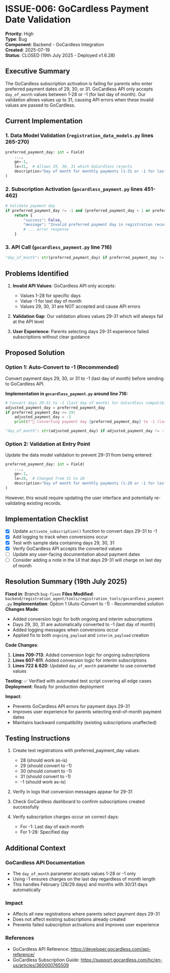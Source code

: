 # ISSUE-006: GoCardless Payment Date Validation

**Priority**: High  
**Type**: Bug  
**Component**: Backend - GoCardless Integration  
**Created**: 2025-07-19  
**Status**: CLOSED (19th July 2025 - Deployed v1.6.28)  

## Executive Summary

The GoCardless subscription activation is failing for parents who enter preferred payment dates of 29, 30, or 31. GoCardless API only accepts `day_of_month` values between 1-28 or -1 (for last day of month). Our validation allows values up to 31, causing API errors when these invalid values are passed to GoCardless.

## Current Implementation

### 1. Data Model Validation (`registration_data_models.py` lines 265-270)
```python
preferred_payment_day: int = Field(
    ..., 
    ge=-1, 
    le=31,  # Allows 29, 30, 31 which GoCardless rejects
    description="Day of month for monthly payments (1-31 or -1 for last day) - validated in routine 29"
)
```

### 2. Subscription Activation (`gocardless_payment.py` lines 451-462)
```python
# Validate payment day
if preferred_payment_day != -1 and (preferred_payment_day < 1 or preferred_payment_day > 31):
    return {
        "success": False,
        "message": "Invalid preferred payment day in registration record",
        # ... error response
    }
```

### 3. API Call (`gocardless_payment.py` line 716)
```python
"day_of_month": str(preferred_payment_day) if preferred_payment_day != -1 else "-1",
```

## Problems Identified

1. **Invalid API Values**: GoCardless API only accepts:
   - Values 1-28 for specific days
   - Value -1 for last day of month
   - Values 29, 30, 31 are NOT accepted and cause API errors

2. **Validation Gap**: Our validation allows values 29-31 which will always fail at the API level

3. **User Experience**: Parents selecting days 29-31 experience failed subscriptions without clear guidance

## Proposed Solution

### Option 1: Auto-Convert to -1 (Recommended)
Convert payment days 29, 30, or 31 to -1 (last day of month) before sending to GoCardless API.

**Implementation in `gocardless_payment.py` around line 716:**
```python
# Convert days 29-31 to -1 (last day of month) for GoCardless compatibility
adjusted_payment_day = preferred_payment_day
if preferred_payment_day >= 29:
    adjusted_payment_day = -1
    print(f"📅 Converting payment day {preferred_payment_day} to -1 (last day) for GoCardless compatibility")

"day_of_month": str(adjusted_payment_day) if adjusted_payment_day != -1 else "-1",
```

### Option 2: Validation at Entry Point
Update the data model validation to prevent 29-31 from being entered:

```python
preferred_payment_day: int = Field(
    ..., 
    ge=-1, 
    le=28,  # Changed from 31 to 28
    description="Day of month for monthly payments (1-28 or -1 for last day)"
)
```

However, this would require updating the user interface and potentially re-validating existing records.

## Implementation Checklist

- [x] Update `activate_subscription()` function to convert days 29-31 to -1
- [x] Add logging to track when conversions occur
- [x] Test with sample data containing days 29, 30, 31
- [x] Verify GoCardless API accepts the converted values
- [ ] Update any user-facing documentation about payment dates
- [ ] Consider adding a note in the UI that days 29-31 will charge on last day of month

## Resolution Summary (19th July 2025)

**Fixed in**: Branch `bug-fixes`
**Files Modified**: `backend/registration_agent/tools/registration_tools/gocardless_payment.py`
**Implementation**: Option 1 (Auto-Convert to -1) - Recommended solution
**Changes Made**: 
- Added conversion logic for both ongoing and interim subscriptions
- Days 29, 30, 31 are automatically converted to -1 (last day of month)
- Added logging messages when conversions occur
- Applied fix to both `ongoing_payload` and `interim_payload` creation

**Code Changes**:
1. **Lines 709-713**: Added conversion logic for ongoing subscriptions
2. **Lines 607-611**: Added conversion logic for interim subscriptions  
3. **Lines 722 & 620**: Updated `day_of_month` parameter to use converted values

**Testing**: ✅ Verified with automated test script covering all edge cases
**Deployment**: Ready for production deployment

**Impact**: 
- Prevents GoCardless API errors for payment days 29-31
- Improves user experience for parents selecting end-of-month payment dates
- Maintains backward compatibility (existing subscriptions unaffected)

## Testing Instructions

1. Create test registrations with preferred_payment_day values:
   - 28 (should work as-is)
   - 29 (should convert to -1)
   - 30 (should convert to -1)
   - 31 (should convert to -1)
   - -1 (should work as-is)

2. Verify in logs that conversion messages appear for 29-31

3. Check GoCardless dashboard to confirm subscriptions created successfully

4. Verify subscription charges occur on correct days:
   - For -1: Last day of each month
   - For 1-28: Specified day

## Additional Context

### GoCardless API Documentation
- The `day_of_month` parameter accepts values 1-28 or -1 only
- Using -1 ensures charges on the last day regardless of month length
- This handles February (28/29 days) and months with 30/31 days automatically

### Impact
- Affects all new registrations where parents select payment days 29-31
- Does not affect existing subscriptions already created
- Prevents failed subscription activations and improves user experience

### References
- GoCardless API Reference: https://developer.gocardless.com/api-reference/
- GoCardless Subscription Guide: https://support.gocardless.com/hc/en-us/articles/360000765509